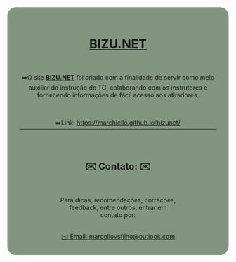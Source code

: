 <div align='center' style="background-color: #44623fa8; padding: 2em; border-radius: 20px;">
    <h1><a href="https://marchiello.github.io/bizunet/" target="_blank">BIZU.NET</a></h1><br>
    <p>➡️O site <a href="https://marchiello.github.io/bizunet/" target="_blank"><strong>BIZU.NET</strong></a> foi criado com a finalidade de servir como meio auxiliar de instrução do TG, colaborando com os instrutores e fornecendo informações de fácil acesso aos atiradores.</p><br>
    <p style="border-bottom: 1px solid;margin-bottom:5em">➡️Link: <a href="https://marchiello.github.io/bizunet/">https://marchiello.github.io/bizunet/</a></p>
    <h2> ✉️ Contato: ✉️</h2><br>
    <div style="margin:0 20% 0 20%;">
        <p>Para dicas, recomendações, correções, feedback, entre outros, entrar em contato por: </p><br>
        <a href="mailto:marcellovsfilho@outlook.com"> ✉️ Email: marcellovsfilho@outlook.com</a>           
    </div>
</div>

